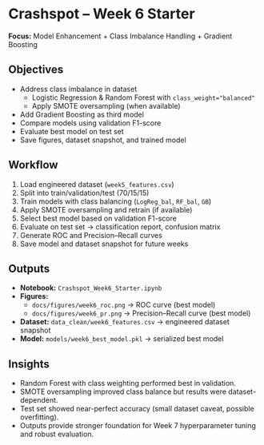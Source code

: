 # Crashspot – Week 6 Starter

**Focus:** Model Enhancement + Class Imbalance Handling + Gradient Boosting

## Objectives
- Address class imbalance in dataset  
  - Logistic Regression & Random Forest with `class_weight="balanced"`  
  - Apply SMOTE oversampling (when available)  
- Add Gradient Boosting as third model  
- Compare models using validation F1-score  
- Evaluate best model on test set  
- Save figures, dataset snapshot, and trained model

## Workflow
1. Load engineered dataset (`week5_features.csv`)  
2. Split into train/validation/test (70/15/15)  
3. Train models with class balancing (`LogReg_bal`, `RF_bal`, `GB`)  
4. Apply SMOTE oversampling and retrain (if available)  
5. Select best model based on validation F1-score  
6. Evaluate on test set → classification report, confusion matrix  
7. Generate ROC and Precision–Recall curves  
8. Save model and dataset snapshot for future weeks

## Outputs
- **Notebook:** `Crashspot_Week6_Starter.ipynb`  
- **Figures:**  
  - `docs/figures/week6_roc.png` → ROC curve (best model)  
  - `docs/figures/week6_pr.png` → Precision–Recall curve (best model)  
- **Dataset:** `data_clean/week6_features.csv` → engineered dataset snapshot  
- **Model:** `models/week6_best_model.pkl` → serialized best model  

## Insights
- Random Forest with class weighting performed best in validation.  
- SMOTE oversampling improved class balance but results were dataset-dependent.  
- Test set showed near-perfect accuracy (small dataset caveat, possible overfitting).  
- Outputs provide stronger foundation for Week 7 hyperparameter tuning and robust evaluation.
